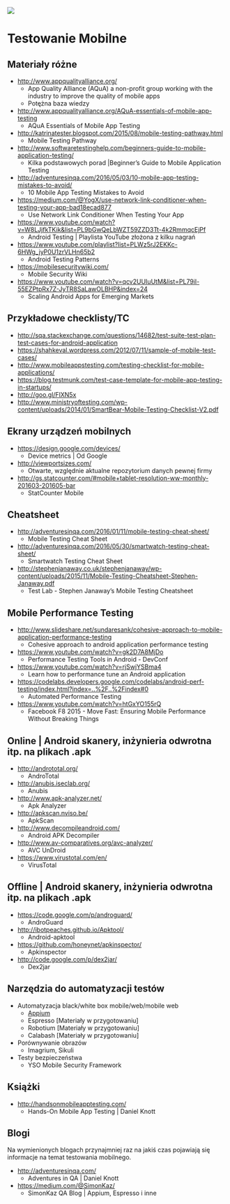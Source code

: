 [![](https://img.shields.io/badge/Facebook-%23TestowanieOprogramowania-blue.svg)](https://www.facebook.com/groups/TestowanieOprogramowania/)


# Testowanie Mobilne


## Materiały różne

* http://www.appqualityalliance.org/
   * App Quality Alliance (AQuA) a non-profit group working with the industry to improve the quality of mobile apps
   * Potężna baza wiedzy
* http://www.appqualityalliance.org/AQuA-essentials-of-mobile-app-testing
   * AQuA Essentials of Mobile App Testing
* http://katrinatester.blogspot.com/2015/08/mobile-testing-pathway.html
    * Mobile Testing Pathway
* http://www.softwaretestinghelp.com/beginners-guide-to-mobile-application-testing/
    * Kilka podstawowych porad |Beginner’s Guide to Mobile Application Testing
* http://adventuresinqa.com/2016/05/03/10-mobile-app-testing-mistakes-to-avoid/
    * 10 Mobile App Testing Mistakes to Avoid
* https://medium.com/@YogX/use-network-link-conditioner-when-testing-your-app-bad18ecad877
    * Use Network Link Conditioner When Testing Your App
* https://www.youtube.com/watch?v=W8LJjfkTKik&list=PL9bGwQeLbWZT59ZZD3Tt-4k2RmmqcEjPf
   * Android Testing | Playlista YouTube złożona z kilku nagrań
* https://www.youtube.com/playlist?list=PLWz5rJ2EKKc-6HWg_jyP0U1zrVLHn65b2
   * Android Testing Patterns
* https://mobilesecuritywiki.com/
   * Mobile Security Wiki
* https://www.youtube.com/watch?v=qcv2UUIuUtM&list=PL79il-55EZPtpRx7Z-JyTR8SaLawOLBHP&index=24
   * Scaling Android Apps for Emerging Markets


## Przykładowe checklisty/TC

* http://sqa.stackexchange.com/questions/14682/test-suite-test-plan-test-cases-for-android-application
* https://shahkeval.wordpress.com/2012/07/11/sample-of-mobile-test-cases/
* http://www.mobileappstesting.com/testing-checklist-for-mobile-applications/
* https://blog.testmunk.com/test-case-template-for-mobile-app-testing-in-startups/
* http://goo.gl/FlXN5x
* http://www.ministryoftesting.com/wp-content/uploads/2014/01/SmartBear-Mobile-Testing-Checklist-V2.pdf


## Ekrany urządzeń mobilnych

* https://design.google.com/devices/
   * Device metrics | Od Google
* http://viewportsizes.com/
   * Otwarte, względnie aktualne repozytorium danych pewnej firmy
* http://gs.statcounter.com/#mobile+tablet-resolution-ww-monthly-201603-201605-bar
   * StatCounter Mobile


## Cheatsheet

* http://adventuresinqa.com/2016/01/11/mobile-testing-cheat-sheet/
    * Mobile Testing Cheat Sheet
* http://adventuresinqa.com/2016/05/30/smartwatch-testing-cheat-sheet/
    * Smartwatch Testing Cheat Sheet
* http://stephenjanaway.co.uk/stephenjanaway/wp-content/uploads/2015/11/Mobile-Testing-Cheatsheet-Stephen-Janaway.pdf
    * Test Lab - Stephen Janaway’s Mobile Testing Cheatsheet


## Mobile Performance Testing

* http://www.slideshare.net/sundaresank/cohesive-approach-to-mobile-application-performance-testing
   * Cohesive approach to android application performance testing
* https://www.youtube.com/watch?v=gk2D7A8MjDo
   * Performance Testing Tools in Android - DevConf
* https://www.youtube.com/watch?v=rjSwjYSBma4
   * Learn how to performance tune an Android application
* https://codelabs.developers.google.com/codelabs/android-perf-testing/index.html?index=..%2F..%2Findex#0
   * Automated Performance Testing
* https://www.youtube.com/watch?v=htGxYO155rQ
   * Facebook F8 2015 - Move Fast: Ensuring Mobile Performance Without Breaking Things


## Online | Android skanery, inżynieria odwrotna itp. na plikach .apk

* http://andrototal.org/
   * AndroTotal
* http://anubis.iseclab.org/
   * Anubis
* http://www.apk-analyzer.net/
   * Apk Analyzer
* http://apkscan.nviso.be/
   * ApkScan
* http://www.decompileandroid.com/
   * Android APK Decompiler
* http://www.av-comparatives.org/avc-analyzer/
   * AVC UnDroid
* https://www.virustotal.com/en/
   * VirusTotal


## Offline | Android skanery, inżynieria odwrotna itp. na plikach .apk

* https://code.google.com/p/androguard/
   * AndroGuard
* http://ibotpeaches.github.io/Apktool/
   * Android-apktool
* https://github.com/honeynet/apkinspector/
   * Apkinspector
* http://code.google.com/p/dex2jar/
   * Dex2jar


## Narzędzia do automatyzacji testów
* Automatyzacja black/white box mobile/web/mobile web
   * [Appium](https://github.com/pwicherski/TestowanieOprogramowania/blob/master/Materialy/Narzedzia/Appium.md)
   * Espresso [Materiały w przygotowaniu]
   * Robotium [Materiały w przygotowaniu]
   * Calabash [Materiały w przygotowaniu]
* Porównywanie obrazów
   * Imagrium, Sikuli
* Testy bezpieczeństwa
   * YSO Mobile Security Framework


## Książki

* http://handsonmobileapptesting.com/
   * Hands-On Mobile App Testing | Daniel Knott


## Blogi
Na wymienionych blogach przynajmniej raz na jakiś czas pojawiają się informacje na temat testowania mobilnego.

* http://adventuresinqa.com/
   * Adventures in QA | Daniel Knott
* https://medium.com/@SimonKaz/
   * SimonKaz QA Blog | Appium, Espresso i inne
